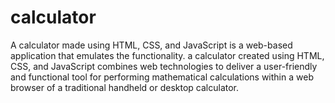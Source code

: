 # calculator
A calculator made using HTML, CSS, and JavaScript is a web-based application that emulates the functionality. a calculator created using HTML, CSS, and JavaScript combines web technologies to deliver a user-friendly and functional tool for performing mathematical calculations within a web browser of a traditional handheld or desktop calculator.
